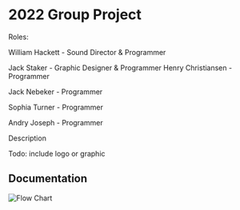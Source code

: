 # 2022 Group Project

Roles:

William Hackett - Sound Director & Programmer

Jack Staker - Graphic Designer & Programmer
Henry Christiansen - Programmer

Jack Nebeker - Programmer

Sophia Turner - Programmer

Andry Joseph - Programmer

Description

Todo: include logo or graphic

## Documentation
![Flow Chart](https://user-images.githubusercontent.com/61328987/148413463-abf1f0d4-8fff-498f-be9c-a7014a29997b.png)


